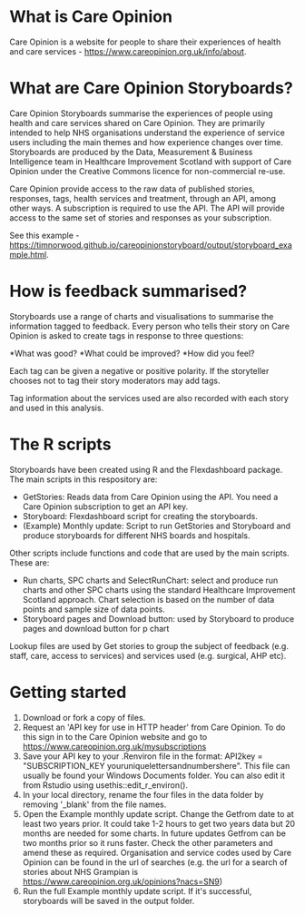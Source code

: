 # What is Care Opinion

Care Opinion is a website for people to share their experiences of health and care services - https://www.careopinion.org.uk/info/about.

# What are Care Opinion Storyboards?

Care Opinion Storyboards summarise the experiences of people using health and care services shared on Care Opinion. They are primarily intended to help NHS organisations understand the experience of service users including the main themes and how experience changes over time. Storyboards are produced by the Data, Measurement & Business Intelligence team in Healthcare Improvement Scotland with support of Care Opinion under the Creative Commons licence for non-commercial re-use. 

Care Opinion provide access to the raw data of published stories, responses, tags, health services and treatment, through an API, among other ways. A subscription is required to use the API. The API will provide access to the same set of stories and responses as your subscription.

See this example - https://timnorwood.github.io/careopinionstoryboard/output/storyboard_example.html.

# How is feedback summarised?

Storyboards use a range of charts and visualisations to summarise the information tagged to feedback. Every person who tells their story on Care Opinion is asked to create tags in response to three questions:

*What was good?
*What could be improved?
*How did you feel?

Each tag can be given a negative or positive polarity. If the storyteller chooses not to tag their story moderators may add tags.

Tag information about the services used are also recorded with each story and used in this analysis.

# The R scripts

Storyboards have been created using R and the Flexdashboard package. The main scripts in this respository are:

- GetStories: Reads data from Care Opinion using the API. You need a Care Opinion subscription to get an API key.
- Storyboard: Flexdashboard script for creating the storyboards. 
- (Example) Monthly update: Script to run GetStories and Storyboard and produce storyboards for different NHS boards and hospitals. 

Other scripts include functions and code that are used by the main scripts. These are: 

- Run charts, SPC charts and SelectRunChart: select and produce run charts and other SPC charts using the standard Healthcare Improvement Scotland approach. Chart selection is based on the number of data points and sample size of data points.
- Storyboard pages and Download button: used by Storyboard to produce pages and download button for p chart

Lookup files are used by Get stories to group the subject of feedback (e.g. staff, care, access to services) and services used (e.g. surgical, AHP etc).

# Getting started

1. Download or fork a copy of files.
2. Request an 'API key for use in HTTP header' from Care Opinion. To do this sign in to the Care Opinion website and go to https://www.careopinion.org.uk/mysubscriptions
3. Save your API key to your .Renviron file in the format: API2key = "SUBSCRIPTION_KEY youruniquelettersandnumbershere". This file can usually be found your Windows Documents folder. You can also edit it from Rstudio using usethis::edit_r_environ().
4. In your local directory, rename the four files in the data folder by removing '_blank' from the file names.
5. Open the Example monthly update script. Change the Getfrom date to at least two years prior. It could take 1-2 hours to get two years data but 20 months are needed for some charts. In future updates Getfrom can be two months prior so it runs faster. Check the other parameters and amend these as required. Organisation and service codes used by Care Opinion can be found in the url of searches (e.g. the url for a search of stories about NHS Grampian is https://www.careopinion.org.uk/opinions?nacs=SN9)
6. Run the full Example monthly update script. If it's successful, storyboards will be saved in the output folder.
